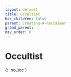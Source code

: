 ```yaml
---
layout: default
title: Occultist
has_children: false
parent: Creating-A-Reclaimer
grand_parent: 
nav_order: 0
---
```

# Occultist
{: .no_toc }